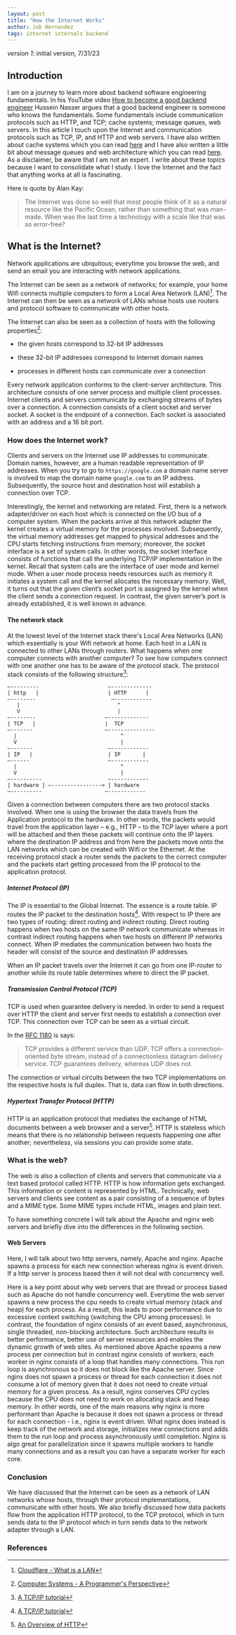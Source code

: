 ```yaml
---
layout: post
title: "How the Internet Works"
author: Job Hernandez
tags: internet internals backend
---
```


*version 1*: initial version, 7/31/23

## Introduction

I am on a journey to learn more about backend software engineering fundamentals. In his YouTube video [How to become a good backend engineer](https://www.youtube.com/watch?v=V3ZPPPKEipA&t) Hussein Nasser argues that a good backend engineer is someone who knows the fundamentals. Some fundamentals include communication protocols such as HTTP, and TCP; cache systems; message queues, web servers. In this article I touch upon the Internet and communication protocols such as TCP, IP, and HTTP and web servers. I have also written about cache systems which you can read [here](https://jobhdez.github.io/2023/07/17/memcached-at-facebook.html) and I have also written a little bit about message queues and web architecture which you can read [here](https://jobhdez.github.io/2023/06/15/web-system-architecture.html). As a disclaimer, be aware that I am not an expert. I write about these topics because I want to consolidate what I study. I love the Internet and the fact that anything works at all is fascinating. 

Here is quote by Alan Kay:

> The Internet was done so well that most people think of it as a natural resource like the Pacific Ocean, rather than something that was man-made. When was the last time a technology with a scale like that was so error-free? 


## What is the Internet?

Network applications are ubiquitous; everytime you browse the web, and send an email you are interacting with network applications.

The Internet can be seen as a network of networks; for example, your home Wifi connects multiple computers to form a Local Area Network (LAN)[^1]. The Internet can then be seen as a network of LANs whose hosts use routers and protocol software to communicate with other hosts.

The Internet can also be seen as a collection of hosts with the following properties[^2]:

- the given hosts correspond to 32-bit IP addresses

- these 32-bit IP addresses correspond to Internet domain names

- processes in different hosts can communicate over a connection

Every network application conforms to the client-server architecture. This architecture consists of one server process and multiple client processes. Internet clients and servers communicate by exchanging streams of bytes over a connection. A connection consists of a client socket and server socket. A socket is the endpoint of a connection.  Each socket is associated with an address and a 16 bit port.

### How does the Internet work?
Clients and servers on the Internet use IP addresses to communicate. Domain names, however, are a human readable representation of IP addresses. When you try to go to `https://google.com` a domain name server is involved to map the domain name `google.com` to an IP address. Subsequently, the source host and destination host will establish a connection over TCP. 

Interestingly, the kernel and networking are related. First, there is a network adapter/driver on each host which is connected on the I/O bus of a computer system. When the packets arrive at this network adapter the kernel creates a virtual memory for the processes involved. Subsequently, the virtual memory addresses get mapped to physical addresses and the CPU starts fetching instructions from memory; moreover, the socket interface is a set of system calls. In other words, the socket interface consists of functions that call the underlying TCP/IP implementation in the kernel. Recall that system calls are the interface of user mode and kernel mode. When a user mode process needs resources such as memory it initiates a system call and the kernel allocates the necessary memory. Well, it turns out that the given client’s socket port is assigned by the kernel when the client sends a connection request. In contrast, the given server’s port is already established, it is well known in advance.

#### The network stack
At the lowest level of the Internet stack there's Local Area Networks (LAN) which essentially is your Wifi network at home. Each host in a LAN is connected to other LANs through routers. What happens when one computer connects with another computer?
To see how computers connect with one another one has to be aware of the protocol stack. The protocol stack consists of the following structure[^3]:

 ```
—---------                      —-------------
| http   |                      | HTTP      |
—--------                        —------------
    |                               ^
    V                               |
—--------                      —-------------
| TCP   |                      |  TCP
—-------                       —---------------
   |                                 ^
   V                                 |
—-------                        —------------
| IP   |                        | IP       |
—------                         —------------
   |                                 ^
   V                                 |
—----------                     —------------
| hardware | —----------------> | hardware
—----------                    —------------
```

Given a connection between computers there are two protocol stacks involved. When one is using the browser the data travels from the Application protocol to the hardware. In other words, the packets would travel from the application layer – e.g., HTTP – to the TCP layer where a port will be attached and then these packets will continue onto the IP layers where the destination IP address and from here the packets move onto the LAN networks which can be created with Wifi or the Ethernet. At the receiving protocol stack a router sends the packets to the correct computer and the packets start getting processed from the IP protocol to the application protocol. 

##### Internet Protocol (IP)
The IP is essential to the Global Internet. The essence is a route table. IP routes the IP packet to the destination hosts[^3].
With respect to IP there are two types of routing: direct routing and indirect routing. Direct routing happens when two hosts on the same IP network communicate whereas in contrast indirect routing happens when two hosts on different IP networks connect. When IP mediates the communication between two hosts the header will consist of the source and destination IP addresses.

When an IP packet travels over the Internet it can go from one IP-router to another while its route table determines where to direct the IP packet.

##### Transmission Control Protocol (TCP)

 TCP is used when guarantee delivery is needed. In order to send a request over HTTP the client and server first needs to establish a connection over TCP. This connection over TCP can be seen as a virtual circuit.

In the [RFC 1180](https://datatracker.ietf.org/doc/html/rfc1180) is says:

> TCP provides a different service than UDP.  TCP offers a connection-oriented byte stream, instead of a connectionless datagram delivery service. TCP guarantees delivery, whereas UDP does not.

The connection or virtual circuits between the two TCP implementations on the respective hosts is full duplex. That is, data can flow in both directions.

##### Hypertext Transfer Protocol (HTTP)

HTTP is an application protocol that mediates the exchange of HTML documents between a web browser and a server[^4]. HTTP is stateless which means that there is no relationship between requests happening one after another; nevertheless, via sessions you can provide some state.




### What is the web?
The web is also a collection of clients and servers that communicate via a text based protocol called
HTTP. HTTP is how information gets exchanged. This information or content is represented by HTML. Technically, web servers and clients see content as a pair consisting of a sequence of bytes and a MIME type. Some MIME types include HTML, images and plain text.

To have something concrete I will talk about the Apache and nginx web servers and briefly dive into the differences in the following section.

#### Web Servers
Here, I will talk about two http servers, namely, Apache and nginx. Apache spawns a process for each new connection whereas nginx is event driven. If a http server is process based then it will not deal with concurrency well.

Here is a key point about why web servers that are thread or process based such as Apache do not handle concurrency well. Everytime the web server spawns a new process the cpu needs to create virtual memory (stack and heap) for each process. As a result, this leads to poor performance due to excessive context switching (switching the CPU among processes). In contrast, the foundation of nginx consists of an event based, asynchronous, single threaded, non-blocking architecture. Such architecture results in better performance, better use of server resources and enables the dynamic growth of web sites. As mentioned above Apache spawns a new process per connection but in contrast nginx consists of workers; each worker in nginx consists of a loop that handles many connections. This run loop is asynchronous so it does not block like the Apache server. Since nginx does not spawn a process or thread for each connection it does not consume a lot of memory given that it does not need to create virtual memory for a given process. As a result, nginx conserves CPU cycles because the CPU does not need to work on allocating stack and heap memory. In other words, one of the main reasons why nginx is more performant than Apache is because it does not spawn a process or thread for each connection - i.e., nginx is event driven. What nginx does instead is keep track of the network and storage, initializes new connections and adds them to the run loop and process asynchronously until completion. Nginx is algo great for parallelization since it spawns multiple workers to handle many connections and as a result you can have a separate worker for each core.

### Conclusion

We have discussed that the Internet can be seen as a network of LAN networks whose hosts, through their protocol implementations, communicate with other hosts. We also briefly discussed how data packets flow from the application HTTP protocol, to the TCP protocol, which in turn sends data to the IP protocol which in turn sends data to the network adapter through a LAN.

### References
[^1]: [Cloudflare - What is a LAN](https://www.cloudflare.com/learning/network-layer/what-is-a-lan/)

[^2]: [Computer Systems - A Programmer's Perspective](https://csapp.cs.cmu.edu/)

[^3]: [A TCP/IP tutorial](https://www.rfc-editor.org/rfc/pdfrfc/rfc1180.txt.pdf)

[^4]: [An Overview of HTTP](https://developer.mozilla.org/en-US/docs/Web/HTTP/Overview)
